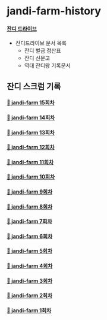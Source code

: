 # jandi-farm-history
#### [잔디 드라이브](https://drive.google.com/drive/folders/1GhJG2lU1eRsBmR0MYB2-RvXiMCAotxUd?usp=sharing)
* 잔디드라이브 문서 목록
  * 잔디 벌금 정산표 
  * 잔디 신문고 
  * 역대 잔디왕 기록문서

## 잔디 스크럼 기록

#### [🌱 jandi-farm 15회차](https://github.com/jandifarm/jandi-farm-history/blob/master/jandi-farm-15%ED%9A%8C%EC%B0%A8/README.md)

#### [🌱 jandi-farm 14회차](https://github.com/jandifarm/jandi-farm-history/blob/master/jandi-farm-14%ED%9A%8C%EC%B0%A8/README.md)

#### [🌱 jandi-farm 13회차](https://github.com/jandifarm/jandi-farm-history/blob/master/jandi-farm-13%ED%9A%8C%EC%B0%A8/README.md)

#### [🌱 jandi-farm 12회차](https://github.com/jandifarm/jandi-farm-history/blob/master/jandi-farm-12%ED%9A%8C%EC%B0%A8/README.md)

#### [🌱 jandi-farm 11회차](https://github.com/jandifarm/jandi-farm-history/blob/master/jandi-farm-11%ED%9A%8C%EC%B0%A8/README.md)

#### [🌱 jandi-farm 10회차](https://github.com/jandifarm/jandi-farm-history/blob/master/jandi-farm-10%ED%9A%8C%EC%B0%A8/README.md)

#### [🌱 jandi-farm 9회차](https://github.com/jandifarm/jandi-farm-history/blob/master/jandi-farm-09%ED%9A%8C%EC%B0%A8/README.md)

#### [🌱 jandi-farm 8회차](https://github.com/jandifarm/jandi-farm-history/blob/master/jandi-farm-08%ED%9A%8C%EC%B0%A8/README.md)

#### [🌱 jandi-farm 7회차](https://github.com/jandifarm/jandi-farm-history/blob/master/jandi-farm-07%ED%9A%8C%EC%B0%A8/README.md)

#### [🌱 jandi-farm 6회차](https://github.com/jandifarm/jandi-farm-history/blob/master/jandi-farm-06%ED%9A%8C%EC%B0%A8/README.md)

#### [🌱 jandi-farm 5회차](https://github.com/jandifarm/jandi-farm-history/blob/master/jandi-farm-05%ED%9A%8C%EC%B0%A8/README.md)

#### [🌱 jandi-farm 4회차](https://github.com/jandifarm/jandi-farm-history/blob/master/jandi-farm-04%ED%9A%8C%EC%B0%A8/README.md)

#### [🌱 jandi-farm 3회차](https://github.com/jandifarm/jandi-farm-history/blob/master/jandi-farm-03%ED%9A%8C%EC%B0%A8/README.md)

#### [🌱 jandi-farm 2회차](https://github.com/jandifarm/jandi-farm-history/blob/master/jandi-farm-02%ED%9A%8C%EC%B0%A8/README.md)

#### [🌱 jandi-farm 1회차](https://github.com/jandifarm/jandi-farm-history/blob/master/jandi-farm-01%ED%9A%8C%EC%B0%A8/README.md)
